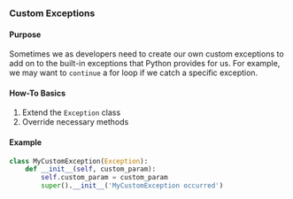### Custom Exceptions

#### Purpose
Sometimes we as developers need to create our own custom exceptions to add on to the built-in
exceptions that Python provides for us. For example, we may want to `continue` a for loop if we
catch a specific exception.

#### How-To Basics
1. Extend the `Exception` class
2. Override necessary methods

#### Example
```python
class MyCustomException(Exception):
    def __init__(self, custom_param):
        self.custom_param = custom_param
        super().__init__('MyCustomException occurred')
```
